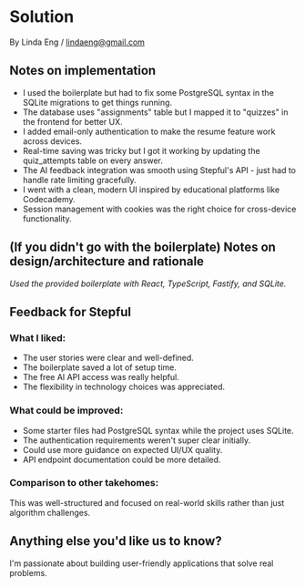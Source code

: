 # Solution

By Linda Eng / lindaeng@gmail.com

## Notes on implementation

- I used the boilerplate but had to fix some PostgreSQL syntax in the SQLite migrations to get things running.
- The database uses "assignments" table but I mapped it to "quizzes" in the frontend for better UX.
- I added email-only authentication to make the resume feature work across devices.
- Real-time saving was tricky but I got it working by updating the quiz_attempts table on every answer.
- The AI feedback integration was smooth using Stepful's API - just had to handle rate limiting gracefully.
- I went with a clean, modern UI inspired by educational platforms like Codecademy.
- Session management with cookies was the right choice for cross-device functionality.

## (If you didn't go with the boilerplate) Notes on design/architecture and rationale

*Used the provided boilerplate with React, TypeScript, Fastify, and SQLite.*

## Feedback for Stepful

### What I liked:
- The user stories were clear and well-defined.
- The boilerplate saved a lot of setup time.
- The free AI API access was really helpful.
- The flexibility in technology choices was appreciated.

### What could be improved:
- Some starter files had PostgreSQL syntax while the project uses SQLite.
- The authentication requirements weren't super clear initially.
- Could use more guidance on expected UI/UX quality.
- API endpoint documentation could be more detailed.

### Comparison to other takehomes:
This was well-structured and focused on real-world skills rather than just algorithm challenges.

## Anything else you'd like us to know?

I'm passionate about building user-friendly applications that solve real problems.

